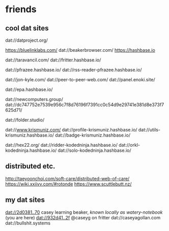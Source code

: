 # friends

## cool dat sites

dat://datproject.org/

https://bluelinklabs.com/
dat://beakerbrowser.com/
https://hashbase.io

dat://taravancil.com/
dat://fritter.hashbase.io/

dat://pfrazee.hashbase.io/
dat://rss-reader-pfrazee.hashbase.io/

dat://jon-kyle.com/
dat://peer-to-peer-web.com/
dat://panel.enoki.site/

dat://epa.hashbase.io/

dat://newcomputers.group/
dat://dc747752e7539e956c7f8d76196f7391cc0c54d9e29741e381d8e373f7625d71/

dat://folder.studio/

dat://www.krismuniz.com/
dat://profile-krismuniz.hashbase.io/
dat://utils-krismuniz.hashbase.io/
dat://badge-krismuniz.hashbase.io/

dat://hex22.org/
dat://ridder-kodedninja.hashbase.io/
dat://orkl-kodedninja.hashbase.io/
dat://solo-kodedninja.hashbase.io/

## distributed etc.

http://taeyoonchoi.com/soft-care/distributed-web-of-care/
https://wiki.xxiivv.com/#rotonde
https://www.scuttlebutt.nz/

## my dat sites

[dat://2d0381..70](dat://2d038175fbf152b4643739a36617c4ab4677630286da80988043f68b332a1970) casey learning beaker, _known locally as watery-notebook_  (you are here)
[dat://932d41..2f](dat://932d41ce3ec6b74e4ac0cc457fdf703ec132bf3821cc6546161050124944f62f) @caseyg on fritter
dat://caseyagollan.com
dat://bullshit.systems
